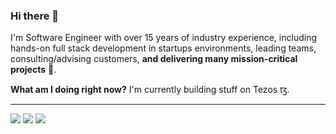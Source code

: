 ### Hi there 👋

I'm Software Engineer with over 15 years of industry experience, including hands-on full stack development in startups environments, leading teams, consulting/advising customers, **and delivering many mission-critical projects** 🚀.

**What am I doing right now?** I'm currently building stuff on Tezos ꜩ.

---

 ![](https://github-profile-summary-cards.vercel.app/api/cards/profile-details?username=spacecowb0y&theme=default)
 ![](https://github-profile-summary-cards.vercel.app/api/cards/repos-per-language?username=spacecowb0y&theme=default) 
 ![](https://github-profile-summary-cards.vercel.app/api/cards/productive-time?username=spacecowb0y&theme=default) 
